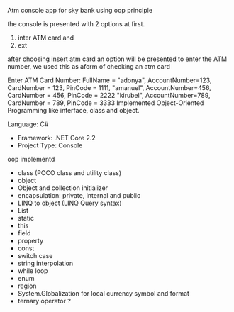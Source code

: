 Atm console app for sky bank using oop principle

the console is presented with 2 options at first.

1. inter ATM card and
2. ext

after choosing insert atm card an option will be presented to enter the ATM number, we used this as aform of checking an atm card

Enter ATM Card Number: FullName = "adonya", AccountNumber=123, CardNumber = 123, PinCode = 1111,
                                 "amanuel", AccountNumber=456, CardNumber = 456, PinCode = 2222
                                 "kirubel", AccountNumber=789, CardNumber = 789, PinCode = 3333
Implemented Object-Oriented Programming like interface, class and object.

Language: C#

- Framework: .NET Core 2.2
- Project Type: Console

oop implementd

- class (POCO class and utility class)
- object
- Object and collection initializer
- encapsulation: private, internal and public
- LINQ to object (LINQ Query syntax)
- List
- static
- this
- field
- property
- const
- switch case
- string interpolation
- while loop
- enum
- region
- System.Globalization for local currency symbol and format
- ternary operator ?
